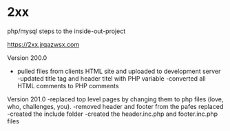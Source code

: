 # 2xx
php/mysql steps to the inside-out-project


https://2xx.jrqazwsx.com



Version 200.0 
- pulled files from clients HTML site and uploaded to development server
-updated title tag and header titel with PHP variable
-converted all HTML comments to PHP comments

Version 201.0 
-replaced top level pages by changing them to php files (love, who, challenges, you).
-removed header and footer from the pafes replaced
-created the include folder
-created the header.inc.php and footer.inc.php files